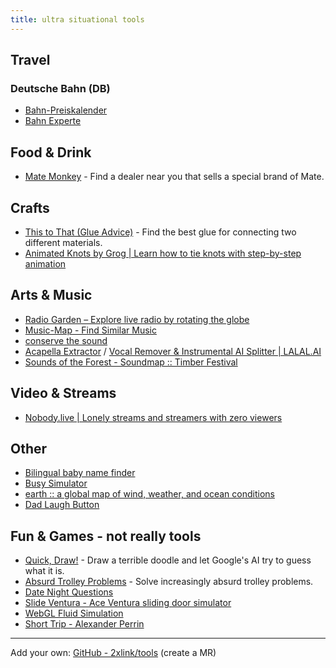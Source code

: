 ```yaml
---
title: ultra situational tools
---
```


## Travel

### Deutsche Bahn (DB)

- [Bahn-Preiskalender](https://bahn.guru/)
- [Bahn Experte](https://bahn.expert/)

## Food & Drink

- [Mate Monkey](https://matemonkey.com/) - Find a dealer near you that sells a special brand of Mate.

## Crafts

- [This to That (Glue Advice)](https://www.thistothat.com/) - Find the best glue for connecting two different materials.
- [Animated Knots by Grog | Learn how to tie knots with step-by-step animation](https://www.animatedknots.com/)

## Arts & Music

- [Radio Garden – Explore live radio by rotating the globe](http://radio.garden)
- [Music-Map - Find Similar Music](https://www.music-map.com/)
- [conserve the sound](https://www.conservethesound.de/)
- [Acapella Extractor](https://www.acapella-extractor.com/) / [Vocal Remover & Instrumental AI Splitter | LALAL.AI](https://www.lalal.ai/)
- [Sounds of the Forest - Soundmap :: Timber Festival](https://timberfestival.org.uk/soundsoftheforest-soundmap/)

## Video & Streams

- [Nobody.live | Lonely streams and streamers with zero viewers](https://nobody.live/)

## Other

- [Bilingual baby name finder](https://mixedname.com/)
- [Busy Simulator](https://busysimulator.com/)
- [earth :: a global map of wind, weather, and ocean conditions](https://earth.nullschool.net/)
- [Dad Laugh Button](https://dadlaughbutton.com/)

## Fun & Games - not really tools

- [Quick, Draw!](https://quickdraw.withgoogle.com/) - Draw a terrible doodle and let Google's AI try to guess what it is.
- [Absurd Trolley Problems](https://neal.fun/absurd-trolley-problems/) - Solve increasingly absurd trolley problems.
- [Date Night Questions](https://datenightquestions.com/)
- [Slide Ventura - Ace Ventura sliding door simulator](https://slideventura.com/)
- [WebGL Fluid Simulation](https://paveldogreat.github.io/WebGL-Fluid-Simulation/)
- [Short Trip - Alexander Perrin](https://alexanderperrin.com.au/paper/shorttrip/#)

---

Add your own: [GitHub - 2xlink/tools](https://github.com/2xlink/tools) (create a MR)

